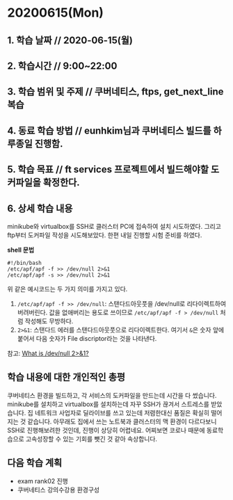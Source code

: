 # 20200615\(Mon\)

## 1. 학습 날짜 // 2020-06-15\(월\)

## 2. 학습시간 // 9:00~22:00

## 3. 학습 범위 및 주제 // 쿠버네티스, ftps, get\_next\_line 복습

## 4. 동료 학습 방법 // eunhkim님과 쿠버네티스 빌드를 하루종일 진행함.

## 5. 학습 목표 // ft services 프로젝트에서 빌드해야할 도커파일을 확정한다.

## 6. 상세 학습 내용

minikube와 virtualbox를 SSH로 클러스터 PC에 접속하여 설치 시도하였다. 그리고 ftp부터 도커파일 작성을 시도해보았다. 한편 내일 진행할 시험 준비를 하였다.

**shell 문법**

```text
#!/bin/bash
/etc/apf/apf -f >> /dev/null 2>&1
/etc/apf/apf -s >> /dev/null 2>&1
```

위 같은 예시코드는 두 가지 의미를 가지고 있다.

1. `/etc/apf/apf -f >> /dev/null`: 스탠다드아웃풋을 /dev/null로 리다이렉트하여 버려버린다. 값을 없애버리는 용도로 쓰이므로 `/etc/apf/apf -f > /dev/null` 처럼 작성해도 무방하다.
2. `2>&1`: 스탠다드 에러를 스탠다드아웃풋으로 리다이렉트한다. 여기서 `&`은 숫자 앞에 붙어서 다음 숫자가 File discriptor라는 것을 나타낸다.

참고: [What is /dev/null 2&gt;&1?](https://stackoverflow.com/questions/10508843/what-is-dev-null-21)

## 학습 내용에 대한 개인적인 총평

쿠버네티스 환경을 빌드하고, 각 서비스의 도커파일을 만드는데 시간을 다 썼습니다. minikube를 설치하고 virtualbox를 설치하는데 자꾸 SSH가 끊겨서 스트레스를 받았습니다. 집 네트워크 사업자로 딜라이브를 쓰고 있는데 저렴한대신 품질은 확실히 떨어지는 것 같습니다. 아무래도 집에서 쓰는 노트북과 클러스터의 맥 환경이 다르다보니 SSH로 진행해보려한 것인데, 진행이 상당히 어렵네요. 어찌보면 코로나 때문에 동료학습으로 고속성장할 수 있는 기회를 뺏긴 것 같아 속상합니다.

## 다음 학습 계획

* exam rank02 진행
* 쿠버네티스 강의수강용 환경구성


